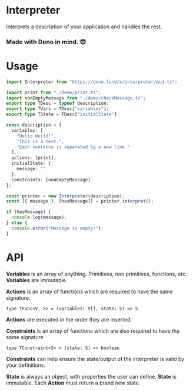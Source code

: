 # Interpreter

Interprets a description of your application and handles the rest.

### Made with Deno in mind. 😎

# Usage

```typescript
import Interpreter from "https://deno.land/x/interpreter/mod.ts";

import print from "./demo/print.ts";
import nonEmptyMessage from "./demo/checkMessage.ts";
export type TDesc = typeof description;
export type TVars = TDesc["variables"];
export type TState = TDesc["initialState"];

const description = {
  variables: [
    "Hello World!",
    "This is a test.",
    "Each sentence is separated by a new line."
  ],
  actions: [print],
  initialState: {
    message: ""
  },
  constraints: [nonEmptyMessage]
};

const printer = new Interpreter(description);
const [{ message }, [hasMessage]] = printer.interpret();

if (hasMessage) {
  console.log(message);
} else {
  console.error("Message is empty!");
}
```

# API

**Variables** is an array of anything. Primitives, non primitives, functions, etc. **Variables** are immutable.

**Actions** is an array of functions which are required to have the same signature. 

```
type TFunc<V, S> = (variables: V[], state: S) => S
```

**Actions** are executed in the order they are inserted.

**Constraints** is an array of functions which are also required to have the same signature

```
type TConstraint<S> = (state: S) => boolean
```

**Constraints** can help ensure the state/output of the interpreter is valid by your definitions.

**State** is always an object, with properties the user can define. **State** is immutable. Each **Action** must return a brand new state.
